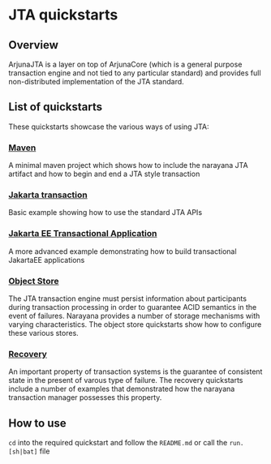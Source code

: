 # JTA quickstarts

## Overview

ArjunaJTA is a layer on top of ArjunaCore (which is a general purpose transaction engine and not tied to any particular standard)
and provides full non-distributed implementation of the JTA standard.

## List of quickstarts

These quickstarts showcase the various ways of using JTA:

### [Maven](maven/)

A minimal maven project which shows how to include the narayana JTA artifact
and how to begin and end a JTA style transaction

### [Jakarta transaction](jakarta_transaction/)

Basic example showing how to use the standard JTA APIs

### [Jakarta EE Transactional Application](jakartaee_transactional_app/)

A more advanced example demonstrating how to build transactional JakartaEE applications

### [Object Store](object_store/)

The JTA transaction engine must persist information about participants during transaction processing
in order to guarantee ACID semantics in the event of failures. Narayana provides a number of storage mechanisms
with varying characteristics. The object store quickstarts show how to configure these various stores.

### [Recovery](recovery/)

An important property of transaction systems is the guarantee of consistent state
in the present of varous type of failure. The recovery quickstarts include a number of examples
that demonstrated how the narayana transaction manager possesses this property.

## How to use

`cd` into the required quickstart and follow the `README.md` or call the `run.[sh|bat]` file
